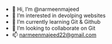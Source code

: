 - 👋 Hi, I’m @narmeenmajeed
- 👀 I’m interested in devolping websites
- 🌱 I’m currently learning Git & Github
- 💞️ I’m looking to collaborate on Git
- 📫 narmeenmajeed22@gmail.com 

<!---
narmeenmajeed/narmeenmajeed is a ✨ special ✨ repository because its `README.md` (this file) appears on your GitHub profile.
You can click the Preview link to take a look at your changes.
--->
